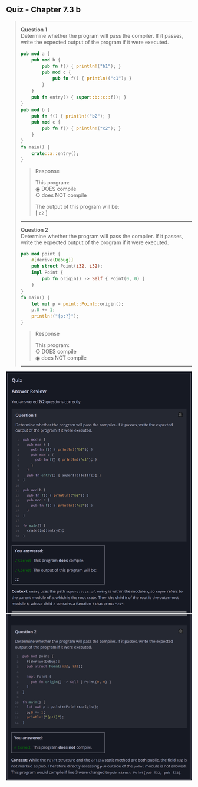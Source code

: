 ## Quiz - Chapter 7.3 b ##

> ---
> **Question 1**<br>
> Determine whether the program will pass the compiler. If it 
> passes, write the expected output of the program if it were 
> executed.
> 
> ```rust
> pub mod a {
>     pub mod b {
>         pub fn f() { println!("b1"); }
>         pub mod c {
>             pub fn f() { println!("c1"); }
>         }
>     }
>     pub fn entry() { super::b::c::f(); }
> }
> pub mod b {
>     pub fn f() { println!("b2"); }
>     pub mod c {
>         pub fn f() { println!("c2"); }
>     }
> }
> fn main() {
>     crate::a::entry();
> }
> ```
>
> > Response
> > 
> > This program:<br>
> > ◉ DOES compile<br>
> > ○ does NOT compile<br>
> > 
> > The output of this program will be:<br>
> > [ ```c2``` ]
> >
> ---
>
> **Question 2**<br>Determine whether the program will pass 
> the compiler. If it passes, write the expected output of 
> the program if it were executed.
>
> ```rust
> pub mod point {
>     #[derive(Debug)]
>     pub struct Point(i32, i32);
>     impl Point {
>         pub fn origin() -> Self { Point(0, 0) }
>     }
> }
> fn main() {
>     let mut p = point::Point::origin();
>     p.0 += 1;
>     println!("{p:?}");
> }
>```
>
> > Response
> > 
> > This program:<br>
> > ○ DOES compile<br>
> > ◉ does NOT compile<br>
> > 
> ---
>

![image](../additional-files/images/quiz_0703b_1.png)
![image](../additional-files/images/quiz_0703b_2.png)

